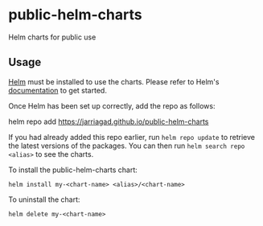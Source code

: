 # public-helm-charts
Helm charts for public use

## Usage

[Helm](https://helm.sh) must be installed to use the charts.  Please refer to
Helm's [documentation](https://helm.sh/docs) to get started.

Once Helm has been set up correctly, add the repo as follows:

  helm repo add <alias> https://jarriagad.github.io/public-helm-charts

If you had already added this repo earlier, run `helm repo update` to retrieve
the latest versions of the packages.  You can then run `helm search repo
<alias>` to see the charts.

To install the public-helm-charts chart:

    helm install my-<chart-name> <alias>/<chart-name>

To uninstall the chart:

    helm delete my-<chart-name>